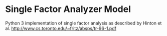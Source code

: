 # Single Factor Analyzer Model

Python 3 implementation of single factor analysis as
described by Hinton et al. http://www.cs.toronto.edu/~fritz/absps/tr-96-1.pdf



